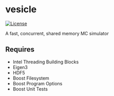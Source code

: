 # vesicle

[![License](https://img.shields.io/badge/License-Apache%202.0-blue.svg)](https://opensource.org/licenses/Apache-2.0)

A fast, concurrent, shared memory MC simulator

## Requires

- Intel Threading Building Blocks
- Eigen3
- HDF5
- Boost Filesystem
- Boost Program Options
- Boost Unit Tests